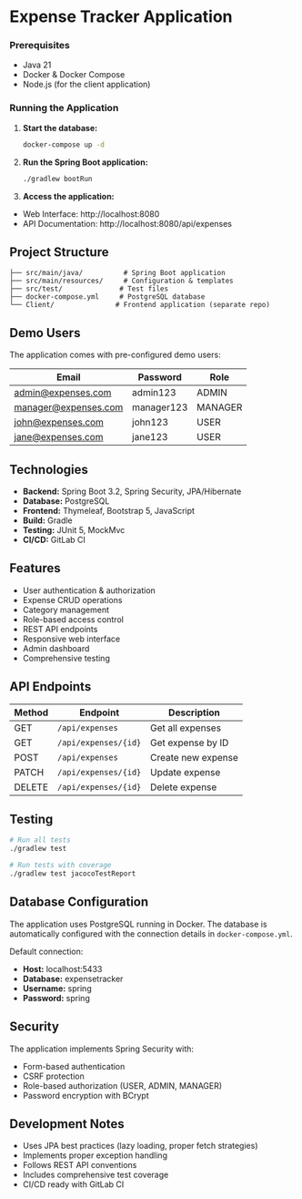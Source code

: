 # Expense Tracker Application


### Prerequisites

- Java 21
- Docker & Docker Compose
- Node.js (for the client application)

### Running the Application

1. **Start the database:**
   ```bash
   docker-compose up -d
   ```

2. **Run the Spring Boot application:**
   ```bash
   ./gradlew bootRun
   ```

3. **Access the application:**
  - Web Interface: http://localhost:8080
  - API Documentation: http://localhost:8080/api/expenses

##  Project Structure

```
├── src/main/java/          # Spring Boot application
├── src/main/resources/     # Configuration & templates
├── src/test/              # Test files
├── docker-compose.yml     # PostgreSQL database
└── Client/               # Frontend application (separate repo)
```

## Demo Users

The application comes with pre-configured demo users:

| Email | Password | Role |
|-------|----------|------|
| admin@expenses.com | admin123 | ADMIN |
| manager@expenses.com | manager123 | MANAGER |
| john@expenses.com | john123 | USER |
| jane@expenses.com | jane123 | USER |

## Technologies

- **Backend:** Spring Boot 3.2, Spring Security, JPA/Hibernate
- **Database:** PostgreSQL
- **Frontend:** Thymeleaf, Bootstrap 5, JavaScript
- **Build:** Gradle
- **Testing:** JUnit 5, MockMvc
- **CI/CD:** GitLab CI

## Features

-  User authentication & authorization
-  Expense CRUD operations
-  Category management
-  Role-based access control
-  REST API endpoints
-  Responsive web interface
-  Admin dashboard
-  Comprehensive testing

## API Endpoints

| Method | Endpoint | Description |
|--------|----------|-------------|
| GET | `/api/expenses` | Get all expenses |
| GET | `/api/expenses/{id}` | Get expense by ID |
| POST | `/api/expenses` | Create new expense |
| PATCH | `/api/expenses/{id}` | Update expense |
| DELETE | `/api/expenses/{id}` | Delete expense |

## Testing

```bash
# Run all tests
./gradlew test

# Run tests with coverage
./gradlew test jacocoTestReport
```

## Database Configuration

The application uses PostgreSQL running in Docker. The database is automatically configured with the connection details in `docker-compose.yml`.

Default connection:
- **Host:** localhost:5433
- **Database:** expensetracker
- **Username:** spring
- **Password:** spring

## Security

The application implements Spring Security with:
- Form-based authentication
- CSRF protection
- Role-based authorization (USER, ADMIN, MANAGER)
- Password encryption with BCrypt

## Development Notes

- Uses JPA best practices (lazy loading, proper fetch strategies)
- Implements proper exception handling
- Follows REST API conventions
- Includes comprehensive test coverage
- CI/CD ready with GitLab CI
